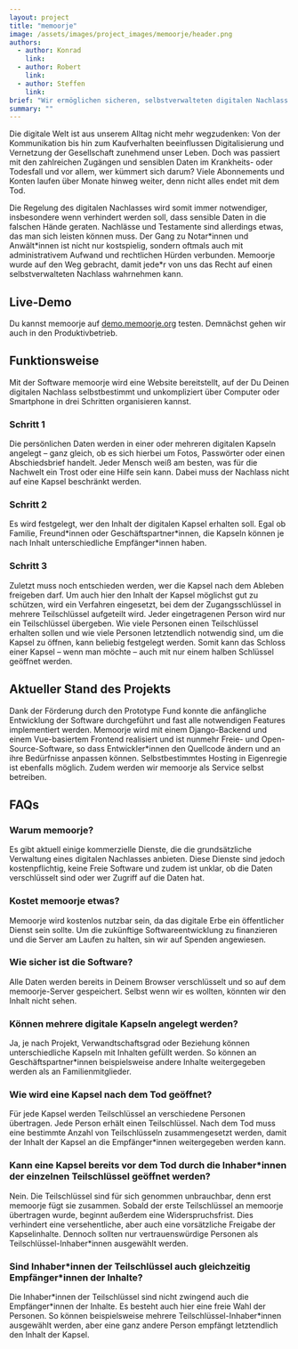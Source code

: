 ```yaml
---
layout: project
title: "memoorje"
image: /assets/images/project_images/memoorje/header.png
authors:
  - author: Konrad
    link:
  - author: Robert
    link:
  - author: Steffen
    link:
brief: "Wir ermöglichen sicheren, selbstverwalteten digitalen Nachlass für alle."
summary: ""
---
```


Die digitale Welt ist aus unserem Alltag nicht mehr wegzudenken: Von der Kommunikation bis hin zum Kaufverhalten beeinflussen Digitalisierung und Vernetzung der Gesellschaft zunehmend unser Leben. Doch was passiert mit den zahlreichen Zugängen und sensiblen Daten im Krankheits- oder Todesfall und vor allem, wer kümmert sich darum? Viele Abonnements und Konten laufen über Monate hinweg weiter, denn nicht alles endet mit dem Tod.

Die Regelung des digitalen Nachlasses wird somit immer notwendiger, insbesondere wenn verhindert werden soll, dass sensible Daten in die falschen Hände geraten. Nachlässe und Testamente sind allerdings etwas, das man sich leisten können muss. Der Gang zu Notar\*innen und Anwält\*innen ist nicht nur kostspielig, sondern oftmals auch mit administrativem Aufwand und rechtlichen Hürden verbunden. Memoorje wurde auf den Weg gebracht, damit jede\*r von uns das Recht auf einen selbstverwalteten Nachlass wahrnehmen kann.

## Live-Demo

Du kannst memoorje auf [demo.memoorje.org](https://demo.memoorje.org/) testen. Demnächst gehen wir auch in den Produktivbetrieb.

## Funktionsweise

Mit der Software memoorje wird eine Website bereitstellt, auf der Du Deinen digitalen Nachlass selbstbestimmt und unkompliziert über Computer oder Smartphone in drei Schritten organisieren kannst.

### Schritt 1 

Die persönlichen Daten werden in einer oder mehreren digitalen Kapseln angelegt – ganz gleich, ob es sich hierbei um Fotos, Passwörter oder einen Abschiedsbrief handelt. Jeder Mensch weiß am besten, was für die Nachwelt ein Trost oder eine Hilfe sein kann. Dabei muss der Nachlass nicht auf eine Kapsel beschränkt werden.

### Schritt 2 

Es wird festgelegt, wer den Inhalt der digitalen Kapsel erhalten soll. Egal ob Familie, Freund\*innen oder Geschäftspartner\*innen, die Kapseln können je nach Inhalt unterschiedliche Empfänger\*innen haben.

### Schritt 3 

Zuletzt muss noch entschieden werden, wer die Kapsel nach dem Ableben freigeben darf. Um auch hier den Inhalt der Kapsel möglichst gut zu schützen, wird ein Verfahren eingesetzt, bei dem der Zugangsschlüssel in mehrere Teilschlüssel aufgeteilt wird. Jeder eingetragenen Person wird nur ein Teilschlüssel übergeben. Wie viele Personen einen Teilschlüssel erhalten sollen und wie viele Personen letztendlich notwendig sind, um die Kapsel zu öffnen, kann beliebig festgelegt werden. Somit kann das Schloss einer Kapsel – wenn man möchte – auch mit nur einem halben Schlüssel geöffnet werden.

## Aktueller Stand des Projekts

Dank der Förderung durch den Prototype Fund konnte die anfängliche Entwicklung der Software durchgeführt und fast alle notwendigen Features implementiert werden. Memoorje wird mit einem Django-Backend und einem Vue-basiertem Frontend realisiert und ist nunmehr Freie- und Open-Source-Software, so dass Entwickler\*innen den Quellcode ändern und an ihre Bedürfnisse anpassen können. Selbstbestimmtes Hosting in Eigenregie ist ebenfalls möglich. Zudem werden wir memoorje als Service selbst betreiben.

## FAQs

### Warum memoorje? 

Es gibt aktuell einige kommerzielle Dienste, die die grundsätzliche Verwaltung eines digitalen Nachlasses anbieten. Diese Dienste sind jedoch kostenpflichtig, keine Freie Software und zudem ist unklar, ob die Daten verschlüsselt sind oder wer Zugriff auf die Daten hat.

### Kostet memoorje etwas? 

Memoorje wird kostenlos nutzbar sein, da das digitale Erbe ein öffentlicher Dienst sein sollte. Um die zukünftige Softwareentwicklung zu finanzieren und die Server am Laufen zu halten, sin wir auf Spenden angewiesen.

### Wie sicher ist die Software? 

Alle Daten werden bereits in Deinem Browser verschlüsselt und so auf dem memoorje-Server gespeichert. Selbst wenn wir es wollten, könnten wir den Inhalt nicht sehen.

### Können mehrere digitale Kapseln angelegt werden? 

Ja, je nach Projekt, Verwandtschaftsgrad oder Beziehung können unterschiedliche Kapseln mit Inhalten gefüllt werden. So können an Geschäftspartner\*innen beispielsweise andere Inhalte weitergegeben werden als an Familienmitglieder.

### Wie wird eine Kapsel nach dem Tod geöffnet? 

Für jede Kapsel werden Teilschlüssel an verschiedene Personen übertragen. Jede Person erhält einen Teilschlüssel. Nach dem Tod muss eine bestimmte Anzahl von Teilschlüsseln zusammengesetzt werden, damit der Inhalt der Kapsel an die Empfänger\*innen weitergegeben werden kann.

### Kann eine Kapsel bereits vor dem Tod durch die Inhaber\*innen der einzelnen Teilschlüssel geöffnet werden? 

Nein. Die Teilschlüssel sind für sich genommen unbrauchbar, denn erst memoorje fügt sie zusammen. Sobald der erste Teilschlüssel an memoorje übertragen wurde, beginnt außerdem eine Widerspruchsfrist. Dies verhindert eine versehentliche, aber auch eine vorsätzliche Freigabe der Kapselinhalte. Dennoch sollten nur vertrauenswürdige Personen als Teilschlüssel-Inhaber\*innen ausgewählt werden.

### Sind Inhaber\*innen der Teilschlüssel auch gleichzeitig Empfänger\*innen der Inhalte? 

Die Inhaber\*innen der Teilschlüssel sind nicht zwingend auch die Empfänger\*innen der Inhalte. Es besteht auch hier eine freie Wahl der Personen. So können beispielsweise mehrere Teilschlüssel-Inhaber\*innen ausgewählt werden, aber eine ganz andere Person empfängt letztendlich den Inhalt der Kapsel.